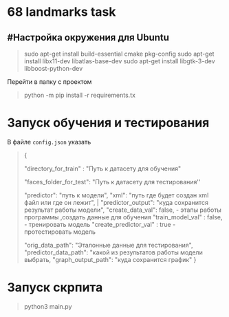 # 68 landmarks task

## #Настройка окружения для Ubuntu

> sudo apt-get install build-essential cmake pkg-config
> sudo apt-get install libx11-dev libatlas-base-dev
> sudo apt-get install libgtk-3-dev libboost-python-dev

Перейти в папку с проектом 

> python -m pip install -r requirements.tx

# 

# Запуск обучения и тестирования

В файле `config.json` указать

> {
> 
> "directory_for_train" : "Путь к датасету для обучения"
> 
>  "faces_folder_for_test": "Путь к датасету для тестирования''
> 
> "predictor": "путь к модели", 
>  "xml": "путь где будет создан xml файл или где он лежит", |
>  "predictor_output": "куда сохранится результат работы модели", 
>  "create_data_val": false, - этапы работы программы ,создать данные для обучения
>  "train_model_val" : false, - тренировать модель
>  "create_predictor_val" : true - протестировать модель
> 
> "orig_data_path": "Эталонные данные для тестирования", "predictor_data_path": "какой из результатов работы модели выбрать, 
> "graph_output_path": "куда сохранится график" }   



# Запуск скрпита

> python3 main.py




